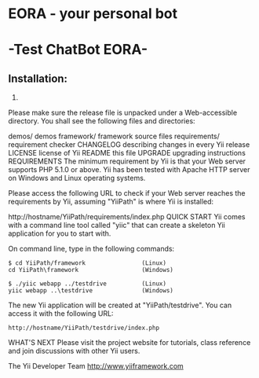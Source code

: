 # EORA - your personal bot

# -Test ChatBot EORA-

## Installation:
1. 
Please make sure the release file is unpacked under a Web-accessible directory. You shall see the following files and directories:

  demos/               demos
  framework/           framework source files
  requirements/        requirement checker
  CHANGELOG            describing changes in every Yii release
  LICENSE              license of Yii
  README               this file
  UPGRADE              upgrading instructions
REQUIREMENTS
The minimum requirement by Yii is that your Web server supports PHP 5.1.0 or above. Yii has been tested with Apache HTTP server on Windows and Linux operating systems.

Please access the following URL to check if your Web server reaches the requirements by Yii, assuming "YiiPath" is where Yii is installed:

  http://hostname/YiiPath/requirements/index.php
QUICK START
Yii comes with a command line tool called "yiic" that can create a skeleton Yii application for you to start with.

On command line, type in the following commands:

    $ cd YiiPath/framework                (Linux)
    cd YiiPath\framework                  (Windows)

    $ ./yiic webapp ../testdrive          (Linux)
    yiic webapp ..\testdrive              (Windows)
The new Yii application will be created at "YiiPath/testdrive". You can access it with the following URL:

    http://hostname/YiiPath/testdrive/index.php
WHAT'S NEXT
Please visit the project website for tutorials, class reference and join discussions with other Yii users.

The Yii Developer Team http://www.yiiframework.com

